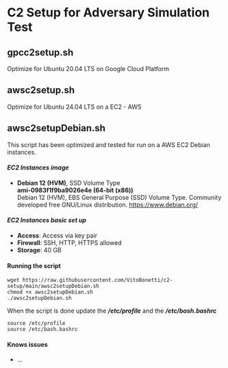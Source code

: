 # C2 Setup for Adversary Simulation Test

## gpcc2setup.sh 

Optimize for Ubuntu 20.04 LTS on Google Cloud Platform

## awsc2setup.sh 

Optimize for Ubuntu 24.04 LTS on a EC2 - AWS

## awsc2setupDebian.sh

This script has been optimized and tested for run on a AWS EC2 Debian instances.

#### *EC2 Instances image*

- **Debian 12 (HVM)**, SSD Volume Type<br>
  **ami-0983f1f9ba9026e4e (64-bit (x86))**<br>
  Debian 12 (HVM), EBS General Purpose (SSD) Volume Type. Community developed free GNU/Linux distribution. https://www.debian.org/

#### *EC2 Instances basic set up*

- **Access**: Access via key pair
- **Firewall**: SSH, HTTP, HTTPS allowed
- **Storage**: 40 GB

#### Running the script

```
wget https://raw.githubusercontent.com/VitoBonetti/c2-setup/main/awsc2setupDebian.sh
chmod +x awsc2setupDebian.sh
./awsc2setupDebian.sh
```
When the script is done update the ***/etc/profile*** and the ***/etc/bash.bashrc***

```
source /etc/profile
source /etc/bash.bashrc
```
#### Knows issues

- ...
